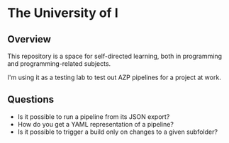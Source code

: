 # The University of I

## Overview

This repository is a space for self-directed learning, both in programming and programming-related subjects.

I'm using it as a testing lab to test out AZP pipelines for a project at work.

## Questions

* Is it possible to run a pipeline from its JSON export?
* How do you get a YAML representation of a pipeline?
* Is it possible to trigger a build only on changes to a given subfolder?
